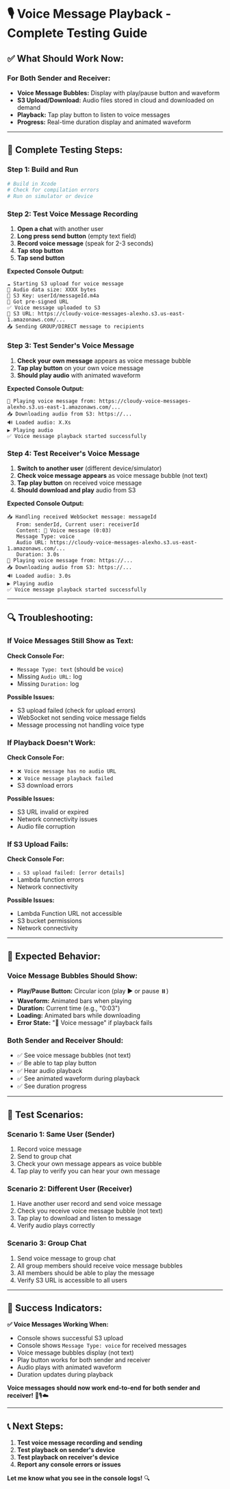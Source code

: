 # 🎙️ Voice Message Playback - Complete Testing Guide

## ✅ **What Should Work Now:**

### **For Both Sender and Receiver:**
- **Voice Message Bubbles:** Display with play/pause button and waveform
- **S3 Upload/Download:** Audio files stored in cloud and downloaded on demand
- **Playback:** Tap play button to listen to voice messages
- **Progress:** Real-time duration display and animated waveform

---

## 🧪 **Complete Testing Steps:**

### **Step 1: Build and Run**
```bash
# Build in Xcode
# Check for compilation errors
# Run on simulator or device
```

### **Step 2: Test Voice Message Recording**
1. **Open a chat** with another user
2. **Long press send button** (empty text field)
3. **Record voice message** (speak for 2-3 seconds)
4. **Tap stop button**
5. **Tap send button**

**Expected Console Output:**
```
☁️ Starting S3 upload for voice message
📁 Audio data size: XXXX bytes
🔑 S3 Key: userId/messageId.m4a
🔗 Got pre-signed URL
✅ Voice message uploaded to S3
🔗 S3 URL: https://cloudy-voice-messages-alexho.s3.us-east-1.amazonaws.com/...
📤 Sending GROUP/DIRECT message to recipients
```

### **Step 3: Test Sender's Voice Message**
1. **Check your own message** appears as voice message bubble
2. **Tap play button** on your own voice message
3. **Should play audio** with animated waveform

**Expected Console Output:**
```
🎵 Playing voice message from: https://cloudy-voice-messages-alexho.s3.us-east-1.amazonaws.com/...
📥 Downloading audio from S3: https://...
🔊 Loaded audio: X.Xs
▶️ Playing audio
✅ Voice message playback started successfully
```

### **Step 4: Test Receiver's Voice Message**
1. **Switch to another user** (different device/simulator)
2. **Check voice message appears** as voice message bubble (not text)
3. **Tap play button** on received voice message
4. **Should download and play** audio from S3

**Expected Console Output:**
```
📥 Handling received WebSocket message: messageId
   From: senderId, Current user: receiverId
   Content: 🎤 Voice message (0:03)
   Message Type: voice
   Audio URL: https://cloudy-voice-messages-alexho.s3.us-east-1.amazonaws.com/...
   Duration: 3.0s
🎵 Playing voice message from: https://...
📥 Downloading audio from S3: https://...
🔊 Loaded audio: 3.0s
▶️ Playing audio
✅ Voice message playback started successfully
```

---

## 🔍 **Troubleshooting:**

### **If Voice Messages Still Show as Text:**
**Check Console For:**
- `Message Type: text` (should be `voice`)
- Missing `Audio URL:` log
- Missing `Duration:` log

**Possible Issues:**
- S3 upload failed (check for upload errors)
- WebSocket not sending voice message fields
- Message processing not handling voice type

### **If Playback Doesn't Work:**
**Check Console For:**
- `❌ Voice message has no audio URL`
- `❌ Voice message playback failed`
- S3 download errors

**Possible Issues:**
- S3 URL invalid or expired
- Network connectivity issues
- Audio file corruption

### **If S3 Upload Fails:**
**Check Console For:**
- `⚠️ S3 upload failed: [error details]`
- Lambda function errors
- Network connectivity

**Possible Issues:**
- Lambda Function URL not accessible
- S3 bucket permissions
- Network connectivity

---

## 🎯 **Expected Behavior:**

### **Voice Message Bubbles Should Show:**
- **Play/Pause Button:** Circular icon (play ▶️ or pause ⏸️)
- **Waveform:** Animated bars when playing
- **Duration:** Current time (e.g., "0:03")
- **Loading:** Animated bars while downloading
- **Error State:** "🎤 Voice message" if playback fails

### **Both Sender and Receiver Should:**
- ✅ See voice message bubbles (not text)
- ✅ Be able to tap play button
- ✅ Hear audio playback
- ✅ See animated waveform during playback
- ✅ See duration progress

---

## 📱 **Test Scenarios:**

### **Scenario 1: Same User (Sender)**
1. Record voice message
2. Send to group chat
3. Check your own message appears as voice bubble
4. Tap play to verify you can hear your own message

### **Scenario 2: Different User (Receiver)**
1. Have another user record and send voice message
2. Check you receive voice message bubble (not text)
3. Tap play to download and listen to message
4. Verify audio plays correctly

### **Scenario 3: Group Chat**
1. Send voice message to group chat
2. All group members should receive voice message bubbles
3. All members should be able to play the message
4. Verify S3 URL is accessible to all users

---

## 🎉 **Success Indicators:**

**✅ Voice Messages Working When:**
- Console shows successful S3 upload
- Console shows `Message Type: voice` for received messages
- Voice message bubbles display (not text)
- Play button works for both sender and receiver
- Audio plays with animated waveform
- Duration updates during playback

**Voice messages should now work end-to-end for both sender and receiver!** 🚀🎙️☁️

---

## 📞 **Next Steps:**

1. **Test voice message recording and sending**
2. **Test playback on sender's device**
3. **Test playback on receiver's device**
4. **Report any console errors or issues**

**Let me know what you see in the console logs!** 🔍
